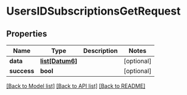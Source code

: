 # UsersIDSubscriptionsGetRequest

## Properties
Name | Type | Description | Notes
------------ | ------------- | ------------- | -------------
**data** | [**list[Datum6]**](Datum6.md) |  | [optional] 
**success** | **bool** |  | [optional] 

[[Back to Model list]](../README.md#documentation-for-models) [[Back to API list]](../README.md#documentation-for-api-endpoints) [[Back to README]](../README.md)

